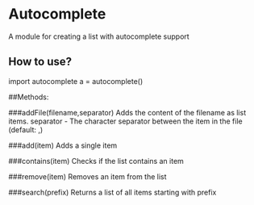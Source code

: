 # Autocomplete
A module for creating a list with autocomplete support

## How to use?

import autocomplete
a = autocomplete()

##Methods:

###addFile(filename,separator)
Adds the content of the filename as list items.
separator - The character separator between the item in the file (default: ,)

###add(item)
Adds a single item

###contains(item)
Checks if the list contains an item

###remove(item)
Removes an item from the list

###search(prefix)
Returns a list of all items starting with prefix

